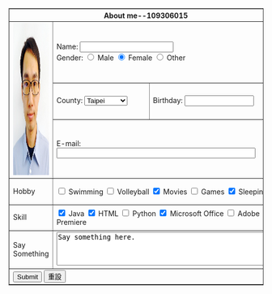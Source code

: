 
<table border="1">
<tr>
		<th colspan="3">About me--109306015</th>
</tr>
<tr>
	<td rowspan="3">
		<img src ="簡士鎰老師.png" alt="簡士鎰老師" width="300" height="300"></td>
<td colspan="2"><label for="name">Name:</label>
	<input type="text" id="text" name="text">
	<br><label for>Gender:</label>
	<input type="radio" id="male" name="gender" value="male">
    <label for="male">Male</label>
    <input type="radio" id="female" name="gender" value="female" checked>
    <label for="female">Female</label>
    <input type="radio" id="other" name="gender" value="other">
    <label for="other">Other</label>
</td>
</tr>
<tr><td><label for="county">County:</label>
	<select name="county" id="county">
		<option value="taipei" selected>Taipei</option>
		<option value="taichung">Taichung</option>
		<option value="tainan">Tainan</option>
		<option value="kaohsiung">Kaohsiung</option>
	</select></td>
	<td><label for="birthday">Birthday:</label>
		<input type="text" id="text" name="text" size="14"></td>
	</tr>
	<tr>
		<td colspan="2">
		<label for ="email">E-mail:</label>
        <input type = "email" id="email" name="email" size="46"></td>
    </tr>
    <tr>
    	<td>
    		<p>Hobby</p>
    	</td>
    	<td colspan="2">
    		<input type="checkbox" id="hobby1" name="hobby1" value="swimming">
    		<label for="hobby1">Swimming</label>
    		<input type="checkbox" id="hobby2" name="hobby2" value="volleyball">
    		<label for="hobby2">Volleyball</label>
    		 <input type="checkbox" id="hobby3" name="hobby3" value="movies" checked>
    		<label for="hobby3">Movies</label>
    		<input type="checkbox" id="hobby4" name="hobby4" value="games">
    		<label for="hobby4">Games</label>
    		<input type="checkbox" id="hobby5" name="hobby5" value="sleeping" checked>
    		<label for="hobby5">Sleeping</label></td>
    	</tr>
    	<tr>
    		<td>
    		<p>Skill</p>
    	</td>
    	<td colspan="2">
        <input type="checkbox" id="skill1" name="skill1" value="java" checked>
    		<label for="skill1">Java</label>
    		<input type="checkbox" id="skill2" name="skill2" value="html" checked>
    		<label for="skill2">HTML</label>
    		 <input type="checkbox" id="skill3" name="skill3" value="python">
    		<label for="skill3">Python</label>
    		<input type="checkbox" id="skill4" name="skill4" value="office" checked>
    		<label for="skill4">Microsoft Office</label>
    		<input type="checkbox" id="skill5" name="skill5" value="adobe">
    		<label for="skill5">Adobe Premiere</label></td>
    	</tr>
    	<tr>
    		<td>
    			<p>Say Something</p>
    		</td>
    		<td colspan="2">
    			<textarea id="saySomething" name="saySomething" rows="4" cols="52">Say something here.</textarea></td>
    		</tr>
    		<tr>
    			<td colspan="3">
    				<input type="submit" value="Submit">
    				<input type="reset" value="重設">
    			</td>
    		</tr>
    </body>
</html>

